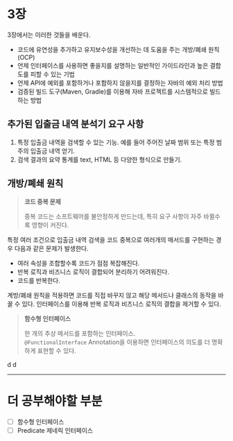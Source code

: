 # 3장

3장에서는 이러한 것들을 배운다.

- 코드에 유연성을 추가하고 유지보수성을 개선하는 데 도움을 주는 개방/폐쇄 원칙(OCP)
- 언제 인터페이스를 사용하면 좋을지를 설명하는 일반적인 가이드라인과 높은 결합도를 피할 수 있는 기법
- 언제 API에 예외를 포함하거나 포함하지 않을지를 결정하는 자바의 예외 처리 방법
- 검증된 빌드 도구(Maven, Gradle)를 이용해 자바 프로젝트를 시스템적으로 빌드하는 방법

## 추가된 입출금 내역 분석기 요구 사항

1. 특정 입출금 내역을 검색할 수 있는 기능. 예를 들어 주어진 날짜 범위 또는 특정 범주의 입출금 내역 얻기.
2. 검색 결과의 요약 통계를 text, HTML 등 다양한 형식으로 만들기.

## 개방/폐쇄 원칙

> **코드 중복 문제**
>
> 중복 코드는 소프트웨어를 불안정하게 만드는데, 특히 요구 사항이 자주 바뀔수록 영향이 커진다.

특정 여러 조건으로 입출금 내역 검색을 코드 중복으로 여러개의 매서드를 구현하는 경우 다음과 같은 문제가 발생한다.

- 여러 속성을 조합할수록 코드가 점점 복잡해진다.
- 반복 로직과 비즈니스 로직이 결합되어 분리하기 어려워진다.
- 코드를 반복한다.

계방/폐쇄 원칙을 적용하면 코드를 직접 바꾸지 않고 해당 메서드나 클래스의 동작을 바꿀 수 있다. 인터페이스를 이용해 반복 로직과 비즈니스 로직의 결합을 제거할 수 있다.

> **함수형 인터페이스**
>
> 한 개의 추상 메서드를 포함하는 인터페이스.<br/> `@FunctionalInterface` Annotation을 이용하면 인터페이스의 의도를 더 명확하게 표현할 수 있다.

d
d

<hr/>

# 더 공부해야할 부분

- [ ] 함수형 인터페이스
- [ ] Predicate<T> 제네릭 인터페이스
